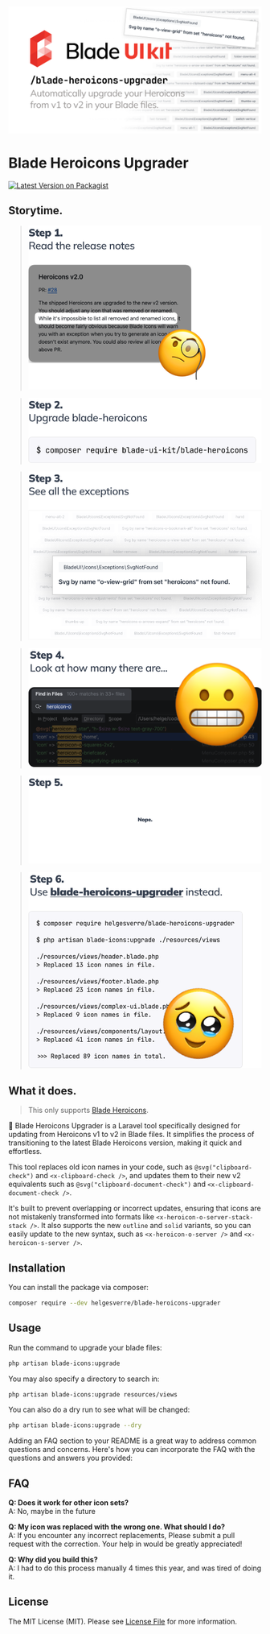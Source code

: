 <p align="center"><img src="./art/header.png"></p>

# Blade Heroicons Upgrader

[![Latest Version on Packagist](https://img.shields.io/packagist/v/helgesverre/blade-heroicons-upgrader.svg)](https://packagist.org/packages/helgesverre/blade-heroicons-upgrader)

## Storytime.

> <img src="./art/Steps/Step1.png">


> <img src="./art/Steps/Step2.png">


> <img src="./art/Steps/Step3.png">


> <img src="./art/Steps/Step4.png">


> <img src="./art/Steps/Step5.png">


> <img src="./art/Steps/Step6.png">




## What it does.

> This only supports [Blade Heroicons](https://github.com/blade-ui-kit/blade-heroicons).

🔧 Blade Heroicons Upgrader is a Laravel tool specifically designed for updating from Heroicons v1 to v2 in Blade files.
It simplifies the process of transitioning to the latest Blade Heroicons version, making it quick and effortless.

This tool replaces old icon names in your code, such as `@svg("clipboard-check")` and `<x-clipboard-check />`, and
updates them to their new v2 equivalents such as `@svg("clipboard-document-check")`
and `<x-clipboard-document-check />`.

It's built to prevent overlapping or incorrect updates, ensuring that icons are not mistakenly transformed into formats
like `<x-heroicon-o-server-stack-stack />`. It also supports the new `outline` and `solid` variants, so you can easily
update to the new syntax, such as `<x-heroicon-o-server />` and `<x-heroicon-s-server />`.




## Installation

You can install the package via composer:

```bash
composer require --dev helgesverre/blade-heroicons-upgrader
```

## Usage

Run the command to upgrade your blade files:

```bash
php artisan blade-icons:upgrade 
```

You may also specify a directory to search in:

```bash 
php artisan blade-icons:upgrade resources/views
```

You can also do a dry run to see what will be changed:

```bash
php artisan blade-icons:upgrade --dry
```

Adding an FAQ section to your README is a great way to address common questions and concerns. Here's how you can
incorporate the FAQ with the questions and answers you provided:

## FAQ

**Q: Does it work for other icon sets?**  
A: No, maybe in the future

**Q: My icon was replaced with the wrong one. What should I do?**  
A: If you encounter any incorrect replacements, Please submit a pull
request with the correction. Your help in would be greatly appreciated!

**Q: Why did you build this?**  
A: I had to do this process manually 4 times this year, and was tired of doing it.

## License

The MIT License (MIT). Please see [License File](LICENSE.md) for more information.
